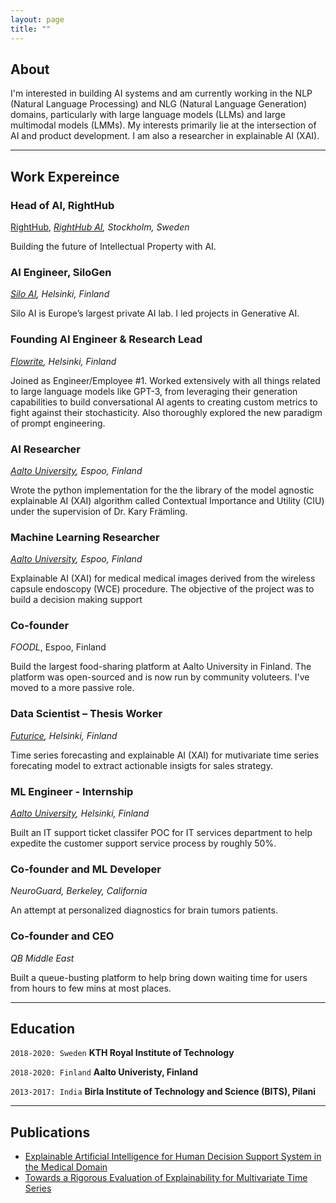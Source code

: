 ```yaml
---
layout: page
title: ""
---
```

## About
I'm interested in building AI systems and am currently working in the NLP (Natural Language Processing) and NLG (Natural Language Generation) domains, particularly with large language models (LLMs) and large multimodal models (LMMs). My interests primarily lie at the intersection of AI and product development. I am also a researcher in explainable AI (XAI).

---
## Work Expereince

### Head of AI, RightHub 
[RightHub](https://www.righthub.com/),
*[RightHub AI](https://www.righthub.ai/), Stockholm, Sweden*

Building the future of Intellectual Property with AI.

### AI Engineer, SiloGen 
*[Silo AI](https://www.silo.ai/), Helsinki, Finland*

Silo AI is Europe’s largest private AI lab. I led projects in Generative AI.

### Founding AI Engineer & Research Lead 
*[Flowrite](https://www.flowrite.com), Helsinki, Finland*

Joined as Engineer/Employee #1. Worked extensively with all things related to large language models like GPT-3, from leveraging their generation capabilities to build conversational AI agents to creating custom metrics to fight against their stochasticity. Also thoroughly explored the new paradigm of prompt engineering.

### AI Researcher
*[Aalto University](https://www.aalto.com), Espoo, Finland*

Wrote the python implementation for the the library of the model agnostic explainable AI (XAI) algorithm called Contextual Importance and Utility (CIU) under the supervision of Dr. Kary Främling.

### Machine Learning Researcher
*[Aalto University](https://www.aalto.com), Espoo, Finland*

Explainable AI (XAI) for medical medical images derived from the wireless capsule endoscopy (WCE) procedure. The objective of the project was to build a decision making support

### Co-founder
*FOODL*, Espoo, Finland

Build the largest food-sharing platform at Aalto University in Finland. The platform was open-sourced and is now run by community voluteers. I've moved to a more passive role.

### Data Scientist – Thesis Worker
*[Futurice](https://www.futurice.com), Helsinki, Finland*

Time series forecasting and explainable AI (XAI) for mutivariate time series forecating model to extract actionable insigts for sales strategy. 

### ML Engineer - Internship
*[Aalto University](https://www.aalto.com), Helsinki, Finland*

Built an IT support ticket classifer POC for IT services department to help expedite the customer support service process by roughly 50%.

### Co-founder and ML Developer
*NeuroGuard, Berkeley, California*

An attempt at personalized diagnostics for brain tumors patients.

### Co-founder and CEO
*QB Middle East*

Built a queue-busting platform to help bring down waiting time for users from hours to few mins at most places.

---
## Education


`2018-2020: Sweden`
__KTH Royal Institute of Technology__

`2018-2020: Finland`
__Aalto Univeristy, Finland__

`2013-2017: India`
__Birla Institute of Technology and Science (BITS), Pilani__

---
## Publications

<!-- A list is also available [online](http://scholar.google.co.uk/citations?user=LTOTl0YAAAAJ) -->

- [Explainable Artificial Intelligence for Human Decision Support System in the Medical Domain](https://www.mdpi.com/2504-4990/3/3/37)
- [Towards a Rigorous Evaluation of Explainability for Multivariate Time Series](https://arxiv.org/abs/2104.04075)
